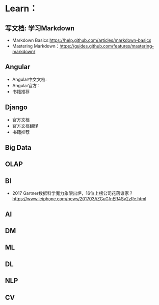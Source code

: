 # Learn：

## 写文档: 学习Markdown
- Markdown Basics:https://help.github.com/articles/markdown-basics
- Mastering Markdown：https://guides.github.com/features/mastering-markdown/

## Angular

- Angular中文文档:
- Angular官方：
- 书籍推荐

## Django

- 官方文档
- 官方文档翻译
- 书籍推荐

## Big Data


## OLAP

## BI

- 2017 Gartner数据科学魔力象限出炉，16位上榜公司花落谁家？https://www.leiphone.com/news/201703/iZGuGfnER4Sv2zRe.html

## AI

## DM

## ML

## DL

## NLP

## CV


